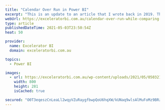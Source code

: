 ```yaml
---
title: "Calendar Over Run in Power BI"
excerpt: "This is an update to an article that I wrote back in 2019. This time around I created a video to go along with the written explanation and documentation below. You can jump straight to the video below if you prefer that medium. What is Calendar Over Run? Consider the [...]Read More »"
webUrl: https://exceleratorbi.com.au/calendar-over-run-while-comparing-last-years-data/
type: article
publishedDateTime: 2021-05-03T23:50:54Z
heat: 50

provider:
  name: Excelerator BI
  domain: exceleratorbi.com.au

topics:
  - Power BI

images:
  - url: https://exceleratorbi.com.au/wp-content/uploads/2021/05/050321_2139_CalendarOve3.png
    width: 800
    height: 281
    isCached: true

secured: "O0T3eqeszCnLeaLl2wqyVZuRaygfbwpQoU6hqXW/kUNaq9wlsAlMuFoMz9BRzDx/SmBA/Mu86mn+/MCCqmGVhJWsmPp2ZZBrpiEUyWPrnkqtiTDWfIhJYlWPyIGf3fEstD4nJeyQdLrnmEd1xVuzH+epIx/EnrESOMwK4Q2UZeFDEye2gYePGHsFoA4n4dUqJnYRhwWuhN8w1WfIDckJudYjV4VlrfvDQngDqtCpZIs1BdZiYGqtJI2uS84I1iq/9Ri9t4SC+TII5eJzObSfO6sNf2P8spUPZibMgaJVHji34T3bjlOGLc2LWAoZbyeR3WWVOZgpnNb51ybQIq4xNCIfsDkGbQd5gUA7nelqoL4=;mB3LgbQe+GB16ELGZIJknQ=="
---
```


